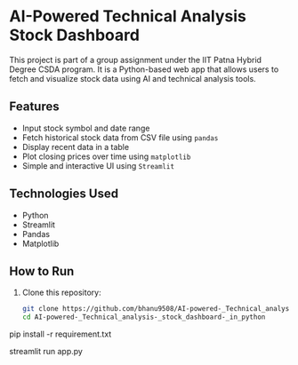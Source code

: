 #  AI-Powered Technical Analysis Stock Dashboard

This project is part of a group assignment under the IIT Patna Hybrid Degree CSDA program. It is a Python-based web app that allows users to fetch and visualize stock data using AI and technical analysis tools.

##  Features

- Input stock symbol and date range
- Fetch historical stock data from CSV file using `pandas`
- Display recent data in a table
- Plot closing prices over time using `matplotlib`
- Simple and interactive UI using `Streamlit`

##  Technologies Used

- Python 
- Streamlit
- Pandas
- Matplotlib

##  How to Run

1. Clone this repository:
   ```bash
   git clone https://github.com/bhanu9508/AI-powered-_Technical_analysis-_stock_dashboard-_in_python.git
   cd AI-powered-_Technical_analysis-_stock_dashboard-_in_python

pip install -r requirement.txt

streamlit run app.py

